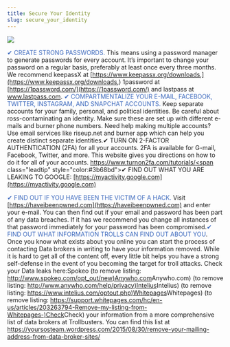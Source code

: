 ```yaml
---
title: Secure Your Identity
slug: secure_your_identity
---
```


![](/images/coverchap_5.jpg)


<span class="leadtip" style="color:#3b68bd">✔ CREATE STRONG PASSWORDS.</span> This means using a password manager to generate passwords for every account. It’s important to change your password on a regular basis, preferably at least once every three months. We recommend keepassX at [https://www.keepassx.org/downloads,](https://www.keepassx.org/downloads,) 1password at [https://1password.com/](https://1password.com/) and lastpass at www.lastpass.com. <span class="leadtip" style="color:#3b68bd">✔ COMPARTMENTALIZE YOUR E-MAIL, FACEBOOK, TWITTER, INSTAGRAM, AND SNAPCHAT ACCOUNTS.</span> Keep separate accounts for your family, personal, and political identities. Be careful about ross-contaminating an identity. Make sure these are set up with different e-mails and burner phone numbers. Need help making multiple accounts? Use email services like riseup.net and burner app which can help you create distinct separate identities.✔ TURN ON 2-FACTOR AUTHENTICATION (2FA) for all your accounts. 2FA is available for G-mail, Facebook, Twitter, and more. This website gives you directions on how to do it for all of your accounts. [https://www.turnon2fa.com/tutorials/<span](https://www.turnon2fa.com/tutorials/<span) class="leadtip" style="color:#3b68bd">✔ FIND OUT WHAT YOU ARE LEAKING TO GOOGLE:</span> [https://myactivity.google.com](https://myactivity.google.com)

<span class="leadtip" style="color:#3b68bd">✔ FIND OUT IF YOU HAVE BEEN THE VICTIM OF A HACK.</span> Visit [https://haveibeenpwned.com](https://haveibeenpwned.com) and enter your e-mail. You can then find out if your email and password has been part of any data breaches. If it has we recommend you change all instances of that password immediately for your password has been compromised.<span class="leadtip" style="color:#3b68bd">✔ FIND OUT WHAT INFORMATION TROLLS CAN FIND OUT ABOUT YOU</span>. Once you know what exists about you online you can start the process of contacting Data brokers in writing to have your information removed. While it is hard to get all of the content off, every little bit helps you have a strong self-defense in the event of you becoming the target for troll attacks. Check your Data leaks here:Spokeo (to remove listing: [http://www.spokeo.com/opt_out/new)Anywho.com](http://www.spokeo.com/opt_out/new)Anywho.com) (to remove listing: [http://www.anywho.com/help/privacy)Intelius](http://www.anywho.com/help/privacy)Intelius) (to remove listing: [https://www.intelius.com/optout.php)Whitepages](https://www.intelius.com/optout.php)Whitepages) (to remove listing: [https://support.whitepages.com/hc/en-us/articles/203263794-Remove-my-listing-from-Whitepages-)Check](https://support.whitepages.com/hc/en-us/articles/203263794-Remove-my-listing-from-Whitepages-)Check) your information from a more comprehensive list of data brokers at Trollbusters. You can find this list at https://yoursosteam.wordpress.com/2015/08/30/remove-your-mailing-address-from-data-broker-sites/